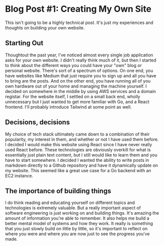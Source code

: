 # Blog Post #1: Creating My Own Site

This isn't going to be a highly technical post. It's just my experiences and thoughts on building your own website.

## Starting Out
Thoughtout the past year, I've noticed almost every single job application asks for your own website. I didn't really think much of it, but then I started to think about the different ways you could have your "own" blog or personal website. There's sort of a spectrum of options. On one end, you have websites like Medium that just require you to sign up and all you have to bring are the posts. And on the other end, you have running all of you own hardware out of your home and managing the machine yourself. I decided on somewhere in the middle by using AWS services and a domain registar. For the website itself, I settled on a small back end, wholly unnecessary but I just wanted to get more familiar with Go, and a React frontend. I'll probably introduce Tailwind at some point as well.

## Decisions, decisions
My choice of tech stack ultimately came down to a combination of their popularity, my interest in them, and whether or not I have used them before. I decided I would make this website using React since I have never really used React before. These technologies are obviously overkill for what is essentially just plain text content, but I still would like to learn them and you have to start somewhere. I decided I wanted the ability to write posts in markdown directly to a Github repository and have it dynamically update on my website. This seemed like a great use case for a Go backend with an EC2 instance.

## The importance of building things
I do think reading and educating yourself on different topics and technologies is extremely valuable. But a really important aspect of software engineering is just working on and building things. It's amazing the amount of information you're able to remember. It also helps me build a better mental model of systems and how they work. It really is something that you just slowly build on little by little, so it's important to reflect on where you were and where you are now just to see the progress you've made.

